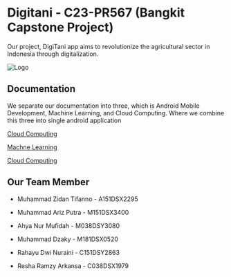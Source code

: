 # Digitani - C23-PR567 (Bangkit Capstone Project)


Our project, DigiTani app aims to revolutionize the agricultural sector in Indonesia through digitalization. 






![Logo](https://imgtr.ee/images/2023/06/15/ThNtQ.png)


## Documentation
We separate our documentation into three, which is Android Mobile Development, Machine Learning, and Cloud Computing. Where we combine this three into single android application

[Cloud Computing](https://github.com/ReshaRamzy/DigiTani/tree/61a85afbb34c14ff550018d02ca82ed0e589d37e/Cloud-Computing)

[Machne Learning](https://github.com/ReshaRamzy/DigiTani/tree/61a85afbb34c14ff550018d02ca82ed0e589d37e/Machine-Learning)

[Cloud Computing](https://github.com/ReshaRamzy/DigiTani/tree/61a85afbb34c14ff550018d02ca82ed0e589d37e/Mobile-Development)


## Our Team Member


- Muhammad Zidan Tifanno - A151DSX2295 

- Muhammad Ariz Putra - M151DSX3400

- Ahya Nur Mufidah - M038DSY3080

- Muhammad Dzaky - M181DSX0520 

- Rahayu Dwi Nuraini - C151DSY2863

- Resha Ramzy Arkansa - C038DSX1979 
